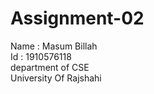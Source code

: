 # Assignment-02

Name : Masum Billah<br>
Id : 1910576118<br>
department of CSE<br>
University Of Rajshahi
